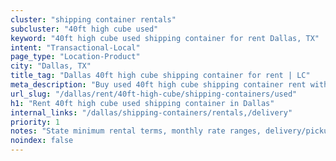 ```yaml
---
cluster: "shipping container rentals"
subcluster: "40ft high cube used"
keyword: "40ft high cube used shipping container for rent Dallas, TX"
intent: "Transactional-Local"
page_type: "Location-Product"
city: "Dallas, TX"
title_tag: "Dallas 40ft high cube shipping container for rent | LC"
meta_description: "Buy used 40ft high cube shipping container rent with local delivery in Dallas, TX. LC Container — local Since 2003. Request a fast quote today."
url_slug: "/dallas/rent/40ft-high-cube/shipping-containers/used"
h1: "Rent 40ft high cube used shipping container in Dallas"
internal_links: "/dallas/shipping-containers/rentals,/delivery"
priority: 1
notes: "State minimum rental terms, monthly rate ranges, delivery/pickup fees, service area."
noindex: false
---
```


<!-- TODO: Add unique city/inventory copy, images, and internal links here. -->
